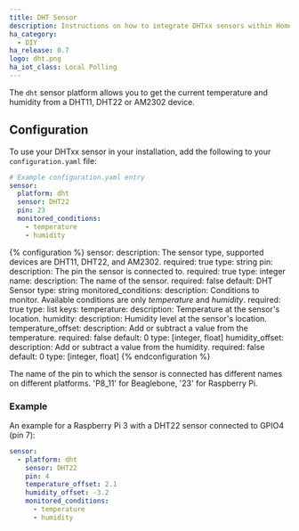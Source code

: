 ```yaml
---
title: DHT Sensor
description: Instructions on how to integrate DHTxx sensors within Home Assistant.
ha_category:
  - DIY
ha_release: 0.7
logo: dht.png
ha_iot_class: Local Polling
---
```


The `dht` sensor platform allows you to get the current temperature and humidity from a DHT11, DHT22 or AM2302 device.

## Configuration

To use your DHTxx sensor in your installation, add the following to your `configuration.yaml` file:

```yaml
# Example configuration.yaml entry
sensor:
  platform: dht
  sensor: DHT22
  pin: 23
  monitored_conditions:
    - temperature
    - humidity
```

{% configuration %}
sensor:
  description: The sensor type, supported devices are DHT11, DHT22, and AM2302.
  required: true
  type: string
pin:
  description: The pin the sensor is connected to.
  required: true
  type: integer
name:
  description: The name of the sensor.
  required: false
  default: DHT Sensor
  type: string
monitored_conditions:
  description: Conditions to monitor. Available conditions are only *temperature* and *humidity*.
  required: true
  type: list
  keys:
    temperature:
      description: Temperature at the sensor's location.
    humidity:
      description: Humidity level at the sensor's location.
temperature_offset:
  description: Add or subtract a value from the temperature.
  required: false
  default: 0
  type: [integer, float]
humidity_offset:
  description: Add or subtract a value from the humidity.
  required: false
  default: 0
  type: [integer, float]
{% endconfiguration %}

The name of the pin to which the sensor is connected has different names on different platforms. 'P8_11' for Beaglebone, '23' for Raspberry Pi.

### Example

An example for a Raspberry Pi 3 with a DHT22 sensor connected to GPIO4 (pin 7):

```yaml
sensor:
  - platform: dht
    sensor: DHT22
    pin: 4
    temperature_offset: 2.1
    humidity_offset: -3.2
    monitored_conditions:
      - temperature
      - humidity
```
